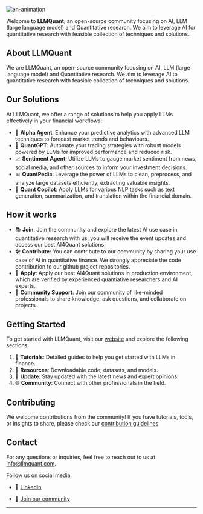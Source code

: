![en-animation](https://github.com/user-attachments/assets/f37a2239-65e3-4b76-a70c-89b7990073e9)



Welcome to **LLMQuant**, an open-source community focusing on AI, LLM (large language model) and Quantitative research. We aim to leverage AI for quantitative research with feasible collection of techniques and solutions.

## About LLMQuant

We are LLMQuant, an open-source community focusing on AI, LLM (large language model) and Quantitative research. We aim to leverage AI to quantitative research with feasible collection of techniques and solutions.

## Our Solutions

At LLMQuant, we offer a range of solutions to help you apply LLMs effectively in your financial workflows:

- 🔮 **Alpha Agent**: Enhance your predictive analytics with advanced LLM techniques to forecast market trends and behaviours.
- 🤖 **QuantGPT**: Automate your trading strategies with robust models powered by LLMs for improved performance and reduced risk.
- 📈 **Sentiment Agent**: Utilize LLMs to gauge market sentiment from news, social media, and other sources to inform your investment decisions.
- 📊 **QuantPedia**: Leverage the power of LLMs to clean, preprocess, and analyze large datasets efficiently, extracting valuable insights.
- 📝 **Quant Copilot**: Apply LLMs for various NLP tasks such as text generation, summarization, and translation within the financial domain.

## How it works

- 📚 **Join**: Join the community and explore the latest AI use case in quantitative research with us, you will receive the event updates and access our best AI4Quant solutions.
- 🛠️ **Contribute**: You can contribute to our community by sharing your use case of AI in quantitative finance. We strongly appreciate the code contribution to our github project repositories.
- 🧠 **Apply**: Apply our best AI4Quant solutions in production environment, which are verified by experienced quantiative researchers and AI experts.
- 🤝 **Community Support**: Join our community of like-minded professionals to share knowledge, ask questions, and collaborate on projects.

## Getting Started

To get started with LLMQuant, visit our [website](https://llmquant.com/) and explore the following sections:

1. 📘 **Tutorials**: Detailed guides to help you get started with LLMs in finance.
2. 💾 **Resources**: Downloadable code, datasets, and models.
3. 📰 **Update**: Stay updated with the latest news and expert opinions.
4. 🌐 **Community**: Connect with other professionals in the field.

## Contributing

We welcome contributions from the community! If you have tutorials, tools, or insights to share, please check our [contribution guidelines](https://llmquant.com/contribute).

## Contact

For any questions or inquiries, feel free to reach out to us at [info@llmquant.com](mailto:info@llmquant.com).

Follow us on social media:

- 💼 [LinkedIn](https://linkedin.com/company/llmquant)

- 💼 [Join our community](https://forms.gle/xYQS2sUbHgVEftkt5)
---

